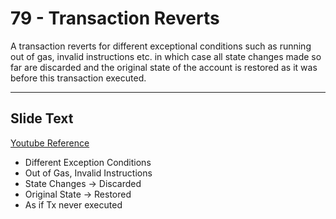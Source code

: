 # 79 - Transaction Reverts

A transaction reverts for different exceptional conditions such as running out of gas, invalid instructions etc. in which case all state changes made so far are discarded and the original state of the account is restored as it was before this transaction executed.

---
## Slide Text
[Youtube Reference](https://youtu.be/MFoxW07ICKs?t=1761)

- Different Exception Conditions
- Out of Gas, Invalid Instructions
- State Changes -> Discarded
- Original State -> Restored
- As if Tx never executed 

